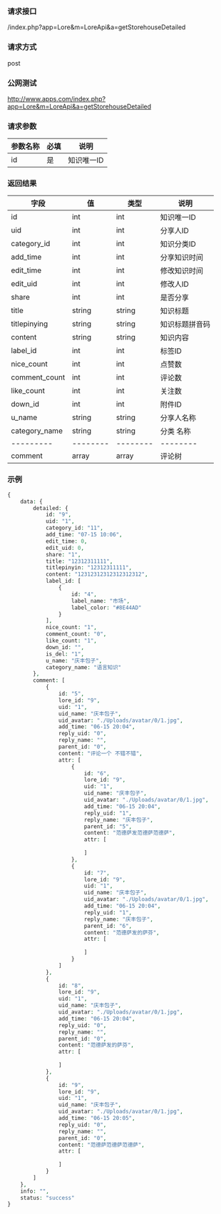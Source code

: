 ### **请求接口**
/index.php?app=Lore&m=LoreApi&a=getStorehouseDetailed

### **请求方式**
post

### **公网测试**
http://www.apps.com/index.php?app=Lore&m=LoreApi&a=getStorehouseDetailed

### **请求参数**

| 参数名称  |必填|     说明      |
|------|-----|------|
| id     | 是 |   知识唯一ID   |


### **返回结果**
|字段       |值             |类型    |说明           |
| --------- |--------      |--------|--------       |
|id     |int |int |知识唯一ID         |
|uid      |int         |int  |分享人ID    |
|category_id      |int         |int  |知识分类ID    |
|add_time      |int         |int  |分享知识时间    |
|edit_time      |int         |int  |修改知识时间    |
|edit_uid      |int         |int  |修改人ID    |
|share      |int         |int  |是否分享    |
|title      |string         |string  |知识标题    |
|titlepinying      |string         |string  |知识标题拼音码    |
|content      |string         |string  |知识内容    |
|label_id      |int         |int  |标签ID    |
|nice_count      |int         |int  |点赞数    |
|comment_count      |int         |int  |评论数    |
|like_count      |int         |int  |关注数    |
|down_id      |int         |int  |附件ID    |
|u_name      |string         |string  |分享人名称    |
|category_name      |string         |string  |分类 名称    |
| --------- |--------      |--------|--------       |
|comment      |array         |array  |评论树    |

### **示例**
````php
{
    data: {
        detailed: {
            id: "9",
            uid: "1",
            category_id: "11",
            add_time: "07-15 10:06",
            edit_time: 0,
            edit_uid: 0,
            share: "1",
            title: "12312311111",
            titlepinyin: "12312311111",
            content: "12312312312312312312",
            label_id: [
                {
                    id: "4",
                    label_name: "市场",
                    label_color: "#8E44AD"
                }
            ],
            nice_count: "1",
            comment_count: "0",
            like_count: "1",
            down_id: "",
            is_del: "1",
            u_name: "庆丰包子",
            category_name: "语言知识"
        },
        comment: [
            {
                id: "5",
                lore_id: "9",
                uid: "1",
                uid_name: "庆丰包子",
                uid_avatar: "./Uploads/avatar/0/1.jpg",
                add_time: "06-15 20:04",
                reply_uid: "0",
                reply_name: "",
                parent_id: "0",
                content: "评论一个 不错不错",
                attr: [
                    {
                        id: "6",
                        lore_id: "9",
                        uid: "1",
                        uid_name: "庆丰包子",
                        uid_avatar: "./Uploads/avatar/0/1.jpg",
                        add_time: "06-15 20:04",
                        reply_uid: "1",
                        reply_name: "庆丰包子",
                        parent_id: "5",
                        content: "范德萨发范德萨范德萨",
                        attr: [
                            
                        ]
                    },
                    {
                        id: "7",
                        lore_id: "9",
                        uid: "1",
                        uid_name: "庆丰包子",
                        uid_avatar: "./Uploads/avatar/0/1.jpg",
                        add_time: "06-15 20:04",
                        reply_uid: "1",
                        reply_name: "庆丰包子",
                        parent_id: "6",
                        content: "范德萨发的萨芬",
                        attr: [
                            
                        ]
                    }
                ]
            },
            {
                id: "8",
                lore_id: "9",
                uid: "1",
                uid_name: "庆丰包子",
                uid_avatar: "./Uploads/avatar/0/1.jpg",
                add_time: "06-15 20:04",
                reply_uid: "0",
                reply_name: "",
                parent_id: "0",
                content: "范德萨发的萨芬",
                attr: [
                    
                ]
            },
            {
                id: "9",
                lore_id: "9",
                uid: "1",
                uid_name: "庆丰包子",
                uid_avatar: "./Uploads/avatar/0/1.jpg",
                add_time: "06-15 20:05",
                reply_uid: "0",
                reply_name: "",
                parent_id: "0",
                content: "范德萨范德萨范德萨",
                attr: [
                    
                ]
            }
        ]
    },
    info: "",
    status: "success"
}